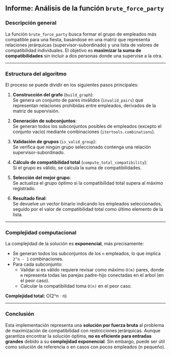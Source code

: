 ## Informe: Análisis de la función `brute_force_party`

### Descripción general

La función `brute_force_party` busca formar el grupo de empleados más compatible para una fiesta, basándose en una matriz que representa relaciones jerárquicas (supervisor-subordinado) y una lista de valores de compatibilidad individuales. El objetivo es **maximizar la suma de compatibilidades** sin incluir a dos personas donde una supervise a la otra.

---

### Estructura del algoritmo

El proceso se puede dividir en los siguientes pasos principales:

1. **Construcción del grafo** (`build_graph`):  
   Se genera un conjunto de pares inválidos (`invalid_pairs`) que representan relaciones prohibidas entre empleados, derivados de la matriz de supervisión.

2. **Generación de subconjuntos**:  
   Se generan todos los subconjuntos posibles de empleados (excepto el conjunto vacío) mediante combinaciones (`itertools.combinations`).

3. **Validación de grupos** (`is_valid_group`):  
   Se verifica que ningún grupo seleccionado contenga una relación supervisor-subordinado.

4. **Cálculo de compatibilidad total** (`compute_total_compatibility`):  
   Si el grupo es válido, se calcula la suma de compatibilidades.

5. **Selección del mejor grupo**:  
   Se actualiza el grupo óptimo si la compatibilidad total supera al máximo registrado.

6. **Resultado final**:  
   Se devuelve un vector binario indicando los empleados seleccionados, seguido por el valor de compatibilidad total como último elemento de la lista.

---

### Complejidad computacional

La complejidad de la solución es **exponencial**, más precisamente:

- Se generan todos los subconjuntos de los `n` empleados, lo que implica `2^n - 1` combinaciones.
- Para cada subconjunto:
  - Validar si es válido requiere revisar como máximo `O(m)` pares, donde `m` representa todas las parejas padre-hijo conectadas en el arbol (en el peor caso).
  - Calcular la compatibilidad toma `O(n)` en el peor caso.

**Complejidad total:** O(2^n · n)


---

### Conclusión

Esta implementación representa una **solución por fuerza bruta** al problema de maximización de compatibilidad con restricciones jerárquicas. Aunque garantiza encontrar la solución óptima, **no es eficiente para entradas grandes** debido a su **complejidad exponencial**. Sin embargo, puede ser útil como solución de referencia o en casos con pocos empleados (n pequeño).